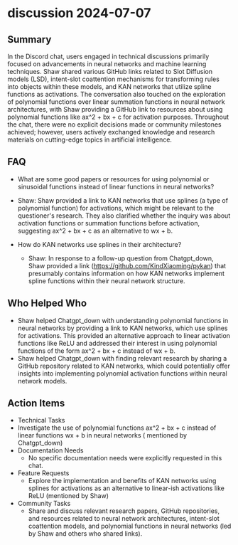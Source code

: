 # discussion 2024-07-07

## Summary

In the Discord chat, users engaged in technical discussions primarily focused on advancements in neural networks and
machine learning techniques. Shaw shared various GitHub links related to Slot Diffusion models (LSD), intent-slot
coattention mechanisms for transforming rules into objects within these models, and KAN networks that utilize spline
functions as activations. The conversation also touched on the exploration of polynomial functions over linear summation
functions in neural network architectures, with Shaw providing a GitHub link to resources about using polynomial
functions like ax^2 + bx + c for activation purposes. Throughout the chat, there were no explicit decisions made or
community milestones achieved; however, users actively exchanged knowledge and research materials on cutting-edge topics
in artificial intelligence.

## FAQ

- What are some good papers or resources for using polynomial or sinusoidal functions instead of linear functions in
  neural networks?
- Shaw: Shaw provided a link to KAN networks that use splines (a type of polynomial function) for activations, which
  might be relevant to the questioner's research. They also clarified whether the inquiry was about activation functions
  or summation functions before activation, suggesting ax^2 + bx + c as an alternative to wx + b.

- How do KAN networks use splines in their architecture?
    - Shaw: In response to a follow-up question from Chatgpt_down, Shaw provided a
      link (https://github.com/KindXiaoming/pykan) that presumably contains information on how KAN networks implement
      spline functions within their neural network structure.

## Who Helped Who

- Shaw helped Chatgpt_down with understanding polynomial functions in neural networks by providing a link to KAN
  networks, which use splines for activations. This provided an alternative approach to linear activation functions like
  ReLU and addressed their interest in using polynomial functions of the form ax^2 + bx + c instead of wx + b.
- Shaw helped Chatgpt_down with finding relevant research by sharing a GitHub repository related to KAN networks, which could potentially offer insights into implementing polynomial activation functions within neural network models.

## Action Items

- Technical Tasks
- Investigate the use of polynomial functions ax^2 + bx + c instead of linear functions wx + b in neural networks (
  mentioned by Chatgpt_down)
- Documentation Needs
    - No specific documentation needs were explicitly requested in this chat.
- Feature Requests
    - Explore the implementation and benefits of KAN networks using splines for activations as an alternative to
      linear-ish activations like ReLU (mentioned by Shaw)
- Community Tasks
    - Share and discuss relevant research papers, GitHub repositories, and resources related to neural network
      architectures, intent-slot coattention models, and polynomial functions in neural networks (led by Shaw and others
      who shared links).
